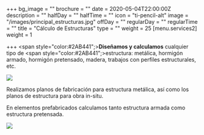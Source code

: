 +++
bg_image = ""
brochure = ""
date = 2020-05-04T22:00:00Z
description = ""
halfDay = ""
halfTime = ""
icon = "ti-pencil-alt"
image = "/images/principal_estructuras.jpg"
offDay = ""
regularDay = ""
regularTime = ""
title = "Cálculo de Estructuras"
type = ""
weight = 25
[menu.services2]
weight = 1

+++
<span style="color:#2AB441";>**Diseñamos y calculamos**</span> cualquier tipo de <span style="color:#2AB441";>estructura</span>: metálica, hormigón armado, hormigón pretensado, madera, trabajos con perfiles estructurales, etc.

![](/images/Estructuras_2.jpg)

Realizamos planos de fabricación para estructura metálica, así como los planos de estructura para obra in-situ.

En elementos prefabricados calculamos tanto estructura armada como estructura pretensada.

![](/images/Estructuras_1.jpg)
